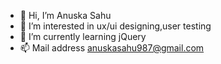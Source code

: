 - 👋 Hi, I’m Anuska Sahu
- 👀 I’m interested in ux/ui designing,user testing
- 🌱 I’m currently learning jQuery 
- 📫 Mail address anuskasahu987@gmail.com

<!---
anuskasahu98/anuskasahu98 is a ✨ special ✨ repository because its `README.md` (this file) appears on your GitHub profile.
You can click the Preview link to take a look at your changes.
--->
